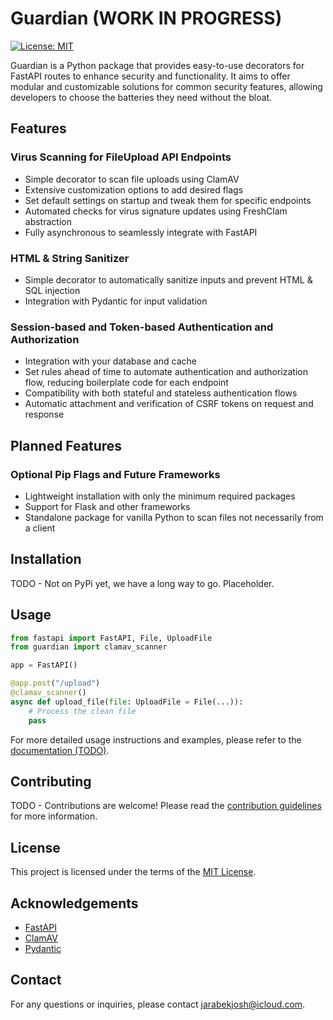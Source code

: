 # Guardian (WORK IN PROGRESS)

[![License: MIT](https://img.shields.io/badge/License-MIT-yellow.svg)](https://opensource.org/licenses/MIT)

Guardian is a Python package that provides easy-to-use decorators for FastAPI routes to enhance security and functionality. It aims to offer modular and customizable solutions for common security features, allowing developers to choose the batteries they need without the bloat.

## Features

### Virus Scanning for FileUpload API Endpoints
- Simple decorator to scan file uploads using ClamAV
- Extensive customization options to add desired flags
- Set default settings on startup and tweak them for specific endpoints
- Automated checks for virus signature updates using FreshClam abstraction
- Fully asynchronous to seamlessly integrate with FastAPI

### HTML & String Sanitizer
- Simple decorator to automatically sanitize inputs and prevent HTML & SQL injection
- Integration with Pydantic for input validation

### Session-based and Token-based Authentication and Authorization
- Integration with your database and cache
- Set rules ahead of time to automate authentication and authorization flow, reducing boilerplate code for each endpoint
- Compatibility with both stateful and stateless authentication flows
- Automatic attachment and verification of CSRF tokens on request and response

## Planned Features

### Optional Pip Flags and Future Frameworks
- Lightweight installation with only the minimum required packages
- Support for Flask and other frameworks
- Standalone package for vanilla Python to scan files not necessarily from a client

## Installation
TODO - Not on PyPi yet, we have a long way to go. Placeholder.

## Usage

```python
from fastapi import FastAPI, File, UploadFile
from guardian import clamav_scanner

app = FastAPI()

@app.post("/upload")
@clamav_scanner()
async def upload_file(file: UploadFile = File(...)):
    # Process the clean file
    pass
```

For more detailed usage instructions and examples, please refer to the [documentation (TODO)](google.com).

## Contributing

TODO - Contributions are welcome! Please read the [contribution guidelines](CONTRIBUTING.md) for more information.

## License

This project is licensed under the terms of the [MIT License](LICENSE).

## Acknowledgements

- [FastAPI](https://fastapi.tiangolo.com/)
- [ClamAV](https://www.clamav.net/)
- [Pydantic](https://pydantic-docs.helpmanual.io/)

## Contact

For any questions or inquiries, please contact [jarabekjosh@icloud.com](mailto:jarabekjosh@icloud.com).